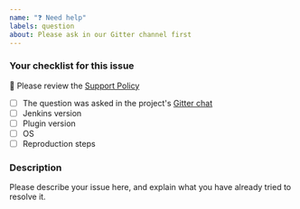 ```yaml
---
name: "❓ Need help"
labels: question
about: Please ask in our Gitter channel first
---
```


<!--
Never report security issues on GitHub or other public channels (Gitter/Twitter/etc.), follow the instruction from [Jenkins Security](https://jenkins.io/security/) to report it on [Jenkins Jira](https://issues.jenkins-ci.org)
-->

### Your checklist for this issue

🚨 Please review the [Support Policy](https://github.com/jenkinsci/.github/blob/master/SUPPORT.md)

- [ ] The question was asked in the project's [Gitter chat](https://gitter.im/jenkinsci/configuration-as-code-plugin)
- [ ] Jenkins version
- [ ] Plugin version
- [ ] OS
- [ ] Reproduction steps

<!--
Put an `x` into the [ ] to show you have filled the information below
Describe your issue below
-->

### Description

Please describe your issue here, and explain what you have already tried to resolve it.
